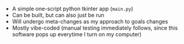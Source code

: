 - A simple one-script python tkinter app (`main.py`)
- Can be built, but can also just be run
- Will undergo meta-changes as my approach to goals changes
- Mostly vibe-coded (manual testing immediately follows, since this software pops up everytime I turn on my computer)